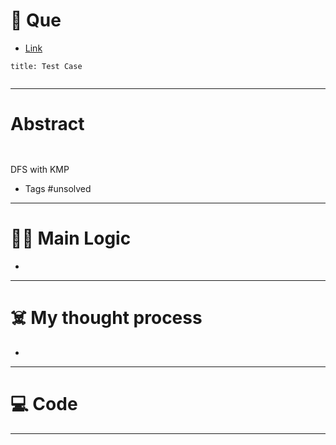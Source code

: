 # 🧩 Que
- [Link](https://leetcode.com/problems/find-all-good-strings/)

```ad-question
title: Test Case


```

---
# Abstract
```ad-abstract


```
DFS with KMP
- Tags #unsolved 
--- 
# 🕵️‍♂️ Main Logic
- 

---
# ☠️ My thought process
- 
---

# 💻 Code

---
